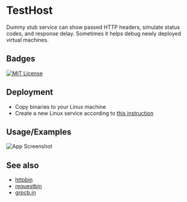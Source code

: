 
# TestHost

Dummy stub service can show passed HTTP headers, simulate status codes, and response delay.
Sometimes it helps debug newly deployed virtual machines.


## Badges

[![MIT License](https://img.shields.io/badge/License-MIT-green.svg)](https://choosealicense.com/licenses/mit/)


## Deployment

- Copy binaries to your Linux machine
- Create a new Linux service according to [this instruction](https://docs.microsoft.com/en-us/troubleshoot/developer/webapps/aspnetcore/practice-troubleshoot-linux/2-3-configure-aspnet-core-application-start-automatically)


## Usage/Examples

![App Screenshot](https://i2.paste.pics/8cc9ec6f5c46bc0037153db465a88752.png?trs=7fbf0dc4d587328a0bf0e4623bc04f0f6cc298a6c2940eb005320bdbcb20d425)


## See also

- [httpbin](https://github.com/postmanlabs/httpbin)
- [requestbin](https://pipedream.com/requestbin)
- [grpcb.in](https://grpcb.in/)
